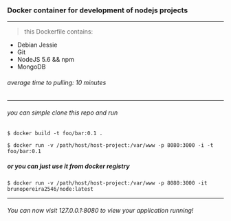 ### Docker container for development of nodejs projects
--------

> this Dockerfile contains:
  - Debian Jessie
  - Git
  - NodeJS 5.6 && npm
  - MongoDB

###### average time to pulling: 10 minutes

----


###### you can simple clone this repo and run

``` $ docker build -t foo/bar:0.1 . ```

``` $ docker run -v /path/host/host-project:/var/www -p 8080:3000 -i -t foo/bar:0.1 ```

##### or you can just use it from docker registry

``` $ docker run -v /path/host/host-project:/var/www -p 8080:3000 -it brunopereira2546/node:latest ```


--------

###### You can now visit 127.0.0.1:8080 to view your application running!

